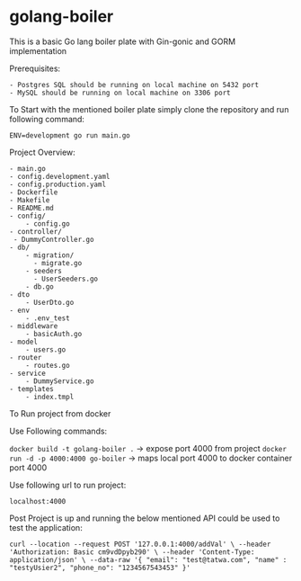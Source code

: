 # golang-boiler

This is a basic Go lang boiler plate with Gin-gonic and GORM implementation

Prerequisites:

    - Postgres SQL should be running on local machine on 5432 port
    - MySQL should be running on local machine on 3306 port

To Start with the mentioned boiler plate simply clone the repository and run following command:

`ENV=development go run main.go`

Project Overview:

    - main.go
    - config.development.yaml
    - config.production.yaml
    - Dockerfile
    - Makefile
    - README.md
    - config/
        - config.go
    - controller/
     - DummyController.go
    - db/
        - migration/
          - migrate.go
        - seeders
          - UserSeeders.go
        - db.go
    - dto
        - UserDto.go
    - env
        - .env_test
    - middleware
        - basicAuth.go
    - model
        - users.go
    - router
        - routes.go
    - service
        - DummyService.go
    - templates
        - index.tmpl

To Run project from docker

Use Following commands:

`docker build -t golang-boiler .` -> expose port 4000 from project
`docker run -d -p 4000:4000 go-boiler` -> maps local port 4000 to docker container port 4000

Use following url to run project:

`localhost:4000`

Post Project is up and running the below mentioned API could be used to test the application:

`curl --location --request POST '127.0.0.1:4000/addVal' \
--header 'Authorization: Basic cm9vdDpyb290' \
--header 'Content-Type: application/json' \
--data-raw '{
    "email": "test@tatwa.com",
    "name" : "testyUsier2",
    "phone_no": "1234567543453"
}'`



